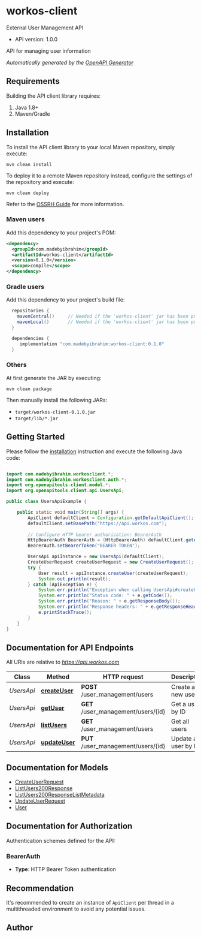 # workos-client

External User Management API

- API version: 1.0.0

API for managing user information


*Automatically generated by the [OpenAPI Generator](https://openapi-generator.tech)*

## Requirements

Building the API client library requires:

1. Java 1.8+
2. Maven/Gradle

## Installation

To install the API client library to your local Maven repository, simply execute:

```shell
mvn clean install
```

To deploy it to a remote Maven repository instead, configure the settings of the repository and execute:

```shell
mvn clean deploy
```

Refer to the [OSSRH Guide](http://central.sonatype.org/pages/ossrh-guide.html) for more information.

### Maven users

Add this dependency to your project's POM:

```xml
<dependency>
  <groupId>com.madebyibrahim</groupId>
  <artifactId>workos-client</artifactId>
  <version>0.1.0</version>
  <scope>compile</scope>
</dependency>
```

### Gradle users

Add this dependency to your project's build file:

```groovy
  repositories {
    mavenCentral()     // Needed if the 'workos-client' jar has been published to maven central.
    mavenLocal()       // Needed if the 'workos-client' jar has been published to the local maven repo.
  }

  dependencies {
     implementation "com.madebyibrahim:workos-client:0.1.0"
  }
```

### Others

At first generate the JAR by executing:

```shell
mvn clean package
```

Then manually install the following JARs:

- `target/workos-client-0.1.0.jar`
- `target/lib/*.jar`

## Getting Started

Please follow the [installation](#installation) instruction and execute the following Java code:

```java

import com.madebyibrahim.workosclient.*;
import com.madebyibrahim.workosclient.auth.*;
import org.openapitools.client.model.*;
import org.openapitools.client.api.UsersApi;

public class UsersApiExample {

    public static void main(String[] args) {
        ApiClient defaultClient = Configuration.getDefaultApiClient();
        defaultClient.setBasePath("https://api.workos.com");
        
        // Configure HTTP bearer authorization: BearerAuth
        HttpBearerAuth BearerAuth = (HttpBearerAuth) defaultClient.getAuthentication("BearerAuth");
        BearerAuth.setBearerToken("BEARER TOKEN");

        UsersApi apiInstance = new UsersApi(defaultClient);
        CreateUserRequest createUserRequest = new CreateUserRequest(); // CreateUserRequest | 
        try {
            User result = apiInstance.createUser(createUserRequest);
            System.out.println(result);
        } catch (ApiException e) {
            System.err.println("Exception when calling UsersApi#createUser");
            System.err.println("Status code: " + e.getCode());
            System.err.println("Reason: " + e.getResponseBody());
            System.err.println("Response headers: " + e.getResponseHeaders());
            e.printStackTrace();
        }
    }
}

```

## Documentation for API Endpoints

All URIs are relative to *https://api.workos.com*

Class | Method | HTTP request | Description
------------ | ------------- | ------------- | -------------
*UsersApi* | [**createUser**](docs/UsersApi.md#createUser) | **POST** /user_management/users | Create a new user
*UsersApi* | [**getUser**](docs/UsersApi.md#getUser) | **GET** /user_management/users/{id} | Get a user by ID
*UsersApi* | [**listUsers**](docs/UsersApi.md#listUsers) | **GET** /user_management/users | Get all users
*UsersApi* | [**updateUser**](docs/UsersApi.md#updateUser) | **PUT** /user_management/users/{id} | Update a user by ID


## Documentation for Models

 - [CreateUserRequest](docs/CreateUserRequest.md)
 - [ListUsers200Response](docs/ListUsers200Response.md)
 - [ListUsers200ResponseListMetadata](docs/ListUsers200ResponseListMetadata.md)
 - [UpdateUserRequest](docs/UpdateUserRequest.md)
 - [User](docs/User.md)


<a id="documentation-for-authorization"></a>
## Documentation for Authorization


Authentication schemes defined for the API:
<a id="BearerAuth"></a>
### BearerAuth


- **Type**: HTTP Bearer Token authentication


## Recommendation

It's recommended to create an instance of `ApiClient` per thread in a multithreaded environment to avoid any potential issues.

## Author



